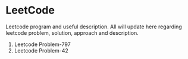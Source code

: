 # LeetCode
Leetcode program and useful description. All will update here regarding leetcode problem, solution, approach and description.

1. Leetcode Problem-797
2. Leetcode Problem-42
